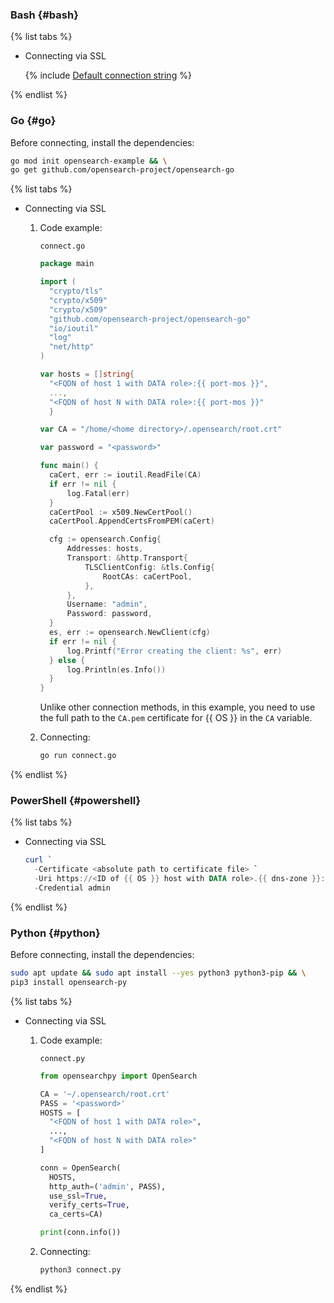 ### Bash {#bash}

{% list tabs %}

- Connecting via SSL

   {% include [Default connection string](default-connstring.md) %}

{% endlist %}

### Go {#go}

Before connecting, install the dependencies:

```bash
go mod init opensearch-example && \
go get github.com/opensearch-project/opensearch-go
```

{% list tabs %}

- Connecting via SSL

   1. Code example:

      `connect.go`

      ```go
      package main

      import (
      	"crypto/tls"
      	"crypto/x509"
      	"crypto/x509"
      	"github.com/opensearch-project/opensearch-go"
      	"io/ioutil"
      	"log"
      	"net/http"
      )

      var hosts = []string{
      	"<FQDN of host 1 with DATA role>:{{ port-mos }}",
      	...,
      	"<FQDN of host N with DATA role>:{{ port-mos }}"
      	}

      var CA = "/home/<home directory>/.opensearch/root.crt"

      var password = "<password>"

      func main() {
      	caCert, err := ioutil.ReadFile(CA)
      	if err != nil {
      		log.Fatal(err)
      	}
      	caCertPool := x509.NewCertPool()
      	caCertPool.AppendCertsFromPEM(caCert)

      	cfg := opensearch.Config{
      		Addresses: hosts,
      		Transport: &http.Transport{
      			TLSClientConfig: &tls.Config{
      				RootCAs: caCertPool,
      			},
      		},
      		Username: "admin",
      		Password: password,
      	}
      	es, err := opensearch.NewClient(cfg)
      	if err != nil {
      		log.Printf("Error creating the client: %s", err)
      	} else {
      		log.Println(es.Info())
      	}
      }
      ```

      Unlike other connection methods, in this example, you need to use the full path to the `CA.pem` certificate for {{ OS }} in the `CA` variable.

   1. Connecting:

      ```bash
      go run connect.go
      ```

{% endlist %}

### PowerShell {#powershell}

{% list tabs %}

- Connecting via SSL

   ```powershell
   curl `
     -Certificate <absolute path to certificate file> `
     -Uri https://<ID of {{ OS }} host with DATA role>.{{ dns-zone }}:{{ port-mos }} `
     -Credential admin
   ```

{% endlist %}

### Python {#python}

Before connecting, install the dependencies:

```bash
sudo apt update && sudo apt install --yes python3 python3-pip && \
pip3 install opensearch-py
```

{% list tabs %}

- Connecting via SSL

   1. Code example:

      `connect.py`

      ```python
      from opensearchpy import OpenSearch

      CA = '~/.opensearch/root.crt'
      PASS = '<password>'
      HOSTS = [
        "<FQDN of host 1 with DATA role>",
        ...,
        "<FQDN of host N with DATA role>"
      ]

      conn = OpenSearch(
        HOSTS,
        http_auth=('admin', PASS),
        use_ssl=True,
        verify_certs=True,
        ca_certs=CA)

      print(conn.info())
      ```

   1. Connecting:

      ```bash
      python3 connect.py
      ```

{% endlist %}

